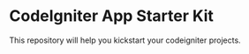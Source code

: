 CodeIgniter App Starter Kit
==================

This repository will help you kickstart your codeigniter projects.
